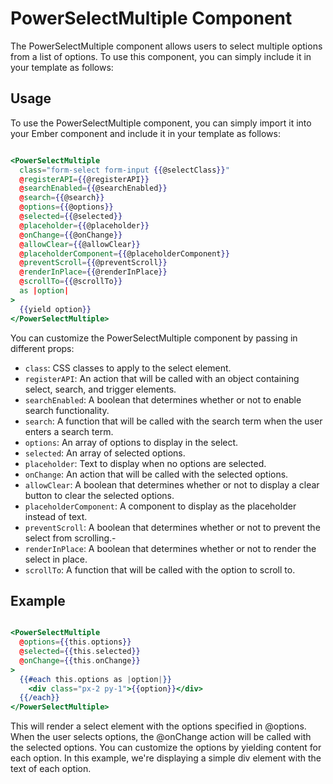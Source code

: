 # PowerSelectMultiple Component


The PowerSelectMultiple component allows users to select multiple options from a list of options. To use this component, you can simply include it in your template as follows:


## Usage

To use the PowerSelectMultiple component, you can simply import it into your Ember component and include it in your template as follows:

```hbs

<PowerSelectMultiple
  class="form-select form-input {{@selectClass}}"
  @registerAPI={{@registerAPI}}
  @searchEnabled={{@searchEnabled}}
  @search={{@search}}
  @options={{@options}}
  @selected={{@selected}}
  @placeholder={{@placeholder}}
  @onChange={{@onChange}}
  @allowClear={{@allowClear}}
  @placeholderComponent={{@placeholderComponent}}
  @preventScroll={{@preventScroll}}
  @renderInPlace={{@renderInPlace}}
  @scrollTo={{@scrollTo}}
  as |option|
>
  {{yield option}}
</PowerSelectMultiple>

```

You can customize the PowerSelectMultiple component by passing in different props:

- `class`: CSS classes to apply to the select element.
- `registerAPI`: An action that will be called with an object containing select, search, and trigger elements.
- `searchEnabled`: A boolean that determines whether or not to enable search functionality.
- `search`: A function that will be called with the search term when the user enters a search term.
- `options`: An array of options to display in the select.
- `selected`: An array of selected options.
- `placeholder`: Text to display when no options are selected.
- `onChange`: An action that will be called with the selected options.
- `allowClear`: A boolean that determines whether or not to display a clear button to clear the selected options.
- `placeholderComponent`: A component to display as the placeholder instead of text.
- `preventScroll`: A boolean that determines whether or not to prevent the select from scrolling.-
- `renderInPlace`: A boolean that determines whether or not to render the select in place.
- `scrollTo`: A function that will be called with the option to scroll to.

## Example

```hbs

<PowerSelectMultiple
  @options={{this.options}}
  @selected={{this.selected}}
  @onChange={{this.onChange}}
>
  {{#each this.options as |option|}}
    <div class="px-2 py-1">{{option}}</div>
  {{/each}}
</PowerSelectMultiple>

```

This will render a select element with the options specified in @options. When the user selects options, the @onChange action will be called with the selected options. You can customize the options by yielding content for each option. In this example, we're displaying a simple div element with the text of each option.

